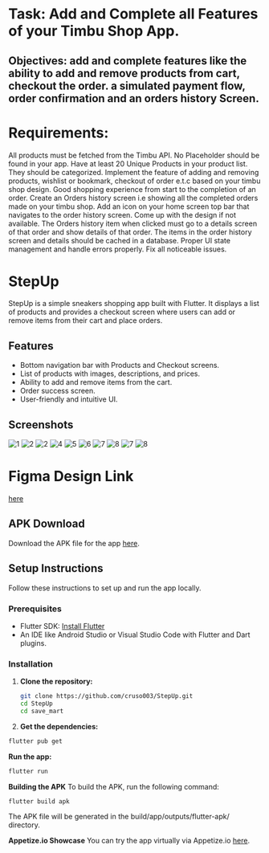 # Task: Add and Complete all Features of your Timbu Shop App.

## Objectives: add and complete features like the ability to add and remove products from cart, checkout the order. a simulated payment flow, order confirmation and an orders history Screen.

# Requirements:
All products must be fetched from the Timbu API. No Placeholder should be found in your app.
Have at least 20 Unique Products in your product list. They should be categorized.
Implement the feature of adding and removing products, wishlist or bookmark, checkout of order e.t.c based on your timbu shop design.
Good shopping experience from start to the completion of an order.
Create an Orders history screen i.e showing all the completed orders made on your timbu shop. Add an icon on your home screen top bar that navigates to the order history screen. Come up with the design if not available.
The Orders history item when clicked must go to a details screen of that order and show details of that order.
The items in the order history screen and details should be cached in a database.
Proper UI state management and handle errors properly.
Fix all noticeable issues.

# StepUp
StepUp is a simple sneakers shopping app built with Flutter. It displays a list of products and provides a checkout screen where users can add or remove items from their cart and place orders.

## Features

- Bottom navigation bar with Products and Checkout screens.
- List of products with images, descriptions, and prices.
- Ability to add and remove items from the cart.
- Order success screen.
- User-friendly and intuitive UI.

## Screenshots

![1](screenshots/ss1.png)
![2](screenshots/ss2.png)
![2](screenshots/ss3.png)
![4](screenshots/ss4.png)
![5](screenshots/ss5.png)
![6](screenshots/ss6.png)
![7](screenshots/ss7.png)
![8](screenshots/ss8.png)
![7](screenshots/ss9.png)
![8](screenshots/ss10.png)

# Figma Design Link 
[here](https://www.figma.com/design/GkXcZtIpRung91YT7O1LtL/HNG-Tasks?node-id=2591-3319)

## APK Download

Download the APK file for the app [here](https://www.upload-apk.com/en/Wqh82cQrJ949kpW).

## Setup Instructions

Follow these instructions to set up and run the app locally.

### Prerequisites

- Flutter SDK: [Install Flutter](https://flutter.dev/docs/get-started/install)
- An IDE like Android Studio or Visual Studio Code with Flutter and Dart plugins.

### Installation

1. **Clone the repository:**

   ```bash
   git clone https://github.com/cruso003/StepUp.git
   cd StepUp
   cd save_mart
   ```
2. **Get the dependencies:**

```bash
flutter pub get
```
**Run the app:**

```bash
flutter run
```
**Building the APK**
To build the APK, run the following command:

```bash
flutter build apk
```
The APK file will be generated in the build/app/outputs/flutter-apk/ directory.

**Appetize.io Showcase**
You can try the app virtually via Appetize.io [here](https://appetize.io/app/b_vp6mdgm2sh53dr7q7ybmj7ekfm).
